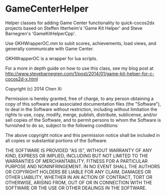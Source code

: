 GameCenterHelper
================

Helper classes for adding Game Center functionality to quick-cocos2dx projects based on Steffen Itterheim's 'Game Kit Helper' and Steve Barnegren's 'GameKitHelperCpp'.

Use GKHWrapperOC.mm to subit scores, achievements, load views, and generally communicate with Game Center.

GKHWrapperOC is a wrapper for lua scripts.

For a more in depth guide on how to use this class, see my blog post at http://www.stevebarnegren.com/1/post/2014/01/game-kit-helper-for-c-cocos2d-x.html

Copyright (c) 2014 Chen Xi

Permission is hereby granted, free of charge, to any person obtaining a copy of this software and associated documentation files (the "Software"), to deal in the Software without restriction, including without limitation the rights to use, copy, modify, merge, publish, distribute, sublicense, and/or sell copies of the Software, and to permit persons to whom the Software is furnished to do so, subject to the following conditions:

The above copyright notice and this permission notice shall be included in all copies or substantial portions of the Software.

THE SOFTWARE IS PROVIDED "AS IS", WITHOUT WARRANTY OF ANY KIND, EXPRESS OR IMPLIED, INCLUDING BUT NOT LIMITED TO THE WARRANTIES OF MERCHANTABILITY, FITNESS FOR A PARTICULAR PURPOSE AND NONINFRINGEMENT. IN NO EVENT SHALL THE AUTHORS OR COPYRIGHT HOLDERS BE LIABLE FOR ANY CLAIM, DAMAGES OR OTHER LIABILITY, WHETHER IN AN ACTION OF CONTRACT, TORT OR OTHERWISE, ARISING FROM, OUT OF OR IN CONNECTION WITH THE SOFTWARE OR THE USE OR OTHER DEALINGS IN THE SOFTWARE.

